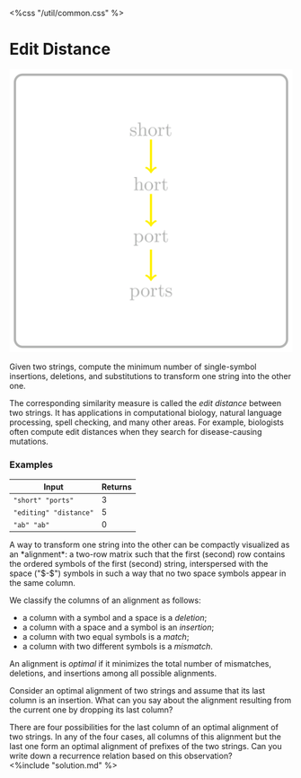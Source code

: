 <%css "/util/common.css" %>

# Edit Distance

<div class="logo">
    <img src="../../images/edit_distance_logo.png">
</div>

Given two strings, compute the minimum number
of single-symbol insertions, deletions, and substitutions to transform one
string into the other one.

The corresponding similarity measure is called the *edit distance*
between two strings. It has 
applications in computational
biology, natural language processing, spell checking, and many other areas.
For example, biologists often compute edit distances when they search for
disease-causing mutations.

### Examples

<div class="samples">

| Input                  | Returns |
|------------------------|---------|
| `"short" "ports"`      | 3       |
| `"editing" "distance"` | 5       |
| `"ab" "ab" `           | 0       |

</div>

<div class="hint">
A way to transform one string into the other can be 
compactly visualized as an *alignment*:
a two-row matrix such that the first (second) row contains the 
ordered symbols of the first (second) string, interspersed with the 
space ("$-$") symbols in such a way that no two space symbols appear 
in the same column.

We classify the columns of an alignment as follows:
* a column with a symbol and a space is a *deletion*;
* a column with a space and a symbol is an *insertion*;
* a column with two equal symbols is a *match*;
* a column with two different symbols is a *mismatch*.

An alignment is *optimal* if it minimizes the total number
of mismatches, deletions, and insertions among all possible alignments.

Consider an optimal alignment of two strings and assume that its last column
is an insertion. What can you say about the alignment resulting from the current
one by dropping its last column?
</div>

<div class="hint">
There are four possibilities for the last column of an optimal alignment
of two strings. In any of the four cases, all columns of this alignment
but the last one form an optimal alignment of prefixes of the two strings.
Can you write down a recurrence relation based on this observation?
</div>


<div class="hint">
<%include "solution.md" %>
</div>

